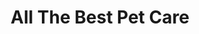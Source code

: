 ---
title: "All The Best Pet Care"
url: /seattle/all-the-best-pet-care-queen-anne-avenue-north/
shop: Tiere
---